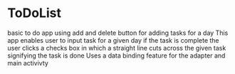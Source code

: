 # ToDoList
basic to do app using add and delete button for adding tasks for a day
This app enables user to input task for a given day if the task is complete the user clicks a checks box in which a straight line cuts across the given task signifying the task is done
Uses a data binding feature for the adapter and main activivty
